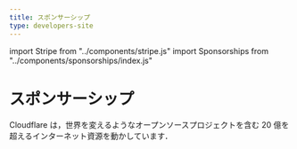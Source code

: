 ```yaml
---
title: スポンサーシップ
type: developers-site
---
```


import Stripe from "../components/stripe.js"
import Sponsorships from "../components/sponsorships/index.js"

<Stripe>

# スポンサーシップ

Cloudflare は，世界を変えるようなオープンソースプロジェクトを含む 20 億を超えるインターネット資源を動かしています．

<!-- p><Button type="primary" href="#apply">スポンサーシップに応募</Button></p -->

</Stripe>

<Sponsorships/>
